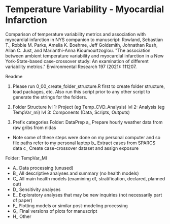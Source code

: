 # Temperature Variability - Myocardial Infarction
Comparison of temperature variability metrics and association with myocardial infarction in NYS 
companion to manuscript: Rowland, Sebastian T., Robbie M. Parks, Amelia K. Boehme, Jeff Goldsmith, Johnathan Rush, Allan C. Just, and Marianthi-Anna Kioumourtzoglou. "The association between ambient temperature variability and myocardial infarction in a New York-State-based case-crossover study: An examination of different variability metrics." Environmental Research 197 (2021): 111207.

Readme 

1. Please run 0_00_create_folder_structure.R first to create folder structure, load packages, etc. 
Also run this script prior to any other script to generate the strings for the folders.

2. Folder Structure 
lvl 1: Project (eg Temp_CVD_Analysis)
lvl 2: Analysis (eg TempVar_mi)
lvl 3: Components (Data, Scripts, Outputs) 

3. Prefix categories
Folder: DataPrep
a_ Prepare hourly weather data from raw gribs from nldas 
* Note some of these steps were done on my personal computer and so file paths refer to my personal laptop
b_ Extract cases from SPARCS data 
c_ Create case-crossover dataset and assign exposure

Folder: TempVar_MI
* A_ Data processing (unused)
* B_ All descriptive analyses and summary (no health models) 
* C_ All main health models (examining df, stratification, declared, planned out) 
* D_ Sensitivity analyses
* E_ Exploratory analyses that may be new inquiries (not necessarily part of paper)
* F_ Plotting models or similar post-modeling processing
* G_ Final versions of plots for manuscript
* H_ Other
